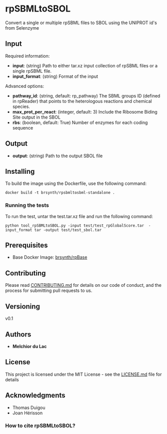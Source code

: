 # rpSBMLtoSBOL

Convert a single or multiple rpSBML files to SBOL using the UNIPROT id's from Selenzyme

## Input

Required information:
* **input**: (string) Path to either tar.xz input collection of rpSBML files or a single rpSBML file.
* **input_format**: (string) Format of the input

Advanced options:
* **pathway_id**: (string, default: rp_pathway) The SBML groups ID (defined in rpReader) that points to the heterologous reactions and chemical species.
* **max_prot_per_react**: (integer, default: 3) Include the Ribosome Biding Site output in the SBOL
* **rbs**: (boolean, default: True) Number of enzymes for each coding sequence

## Output

* **output**: (string) Path to the output SBOL file

## Installing

To build the image using the Dockerfile, use the following command:

```
docker build -t brsynth/rpsbmltosbml-standalone .
```

### Running the tests

To run the test, untar the test.tar.xz file and run the following command:

```
python tool_rpSBMLtoSBOL.py -input test/test_rpGlobalScore.tar  -input_format tar -output test/test_sbol.tar
```

## Prerequisites

* Base Docker Image: [brsynth/rpBase](https://hub.docker.com/r/brsynth/rpbase)

## Contributing

Please read [CONTRIBUTING.md](https://gist.github.com/PurpleBooth/b24679402957c63ec426) for details on our code of conduct, and the process for submitting pull requests to us.

## Versioning

v0.1

## Authors

* **Melchior du Lac**

## License

This project is licensed under the MIT License - see the [LICENSE.md](LICENSE.md) file for details

## Acknowledgments

* Thomas Duigou
* Joan Hérisson

### How to cite rpSBMLtoSBOL?
